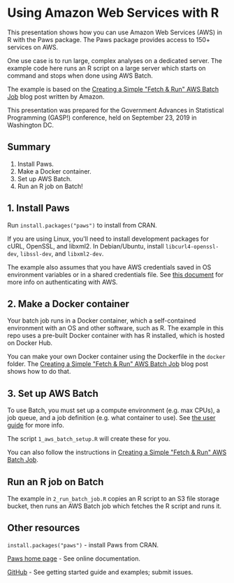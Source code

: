# Using Amazon Web Services with R

This presentation shows how you can use Amazon Web Services (AWS) in R with
the Paws package. The Paws package provides access to 150+ services on AWS.

One use case is to run large, complex analyses on a dedicated server. The 
example code here runs an R script on a large server which starts on command
and stops when done using AWS Batch.

The example is based on the 
[Creating a Simple "Fetch & Run" AWS Batch Job](https://aws.amazon.com/blogs/compute/creating-a-simple-fetch-and-run-aws-batch-job/)
blog post written by Amazon.

This presentation was prepared for the Government Advances in Statistical
Programming (GASP!) conference, held on September 23, 2019 in Washington DC.

## Summary

1. Install Paws.
2. Make a Docker container.
3. Set up AWS Batch.
4. Run an R job on Batch!

## 1. Install Paws

Run `install.packages("paws")` to install from CRAN.

If you are using Linux, you'll need to install development packages for 
cURL, OpenSSL, and libxml2. In Debian/Ubuntu, install `libcurl4-openssl-dev`, 
`libssl-dev`, and `libxml2-dev`.

The example also assumes that you have AWS credentials saved in OS environment
variables or in a shared credentials file. See 
[this document](https://github.com/paws-r/paws/blob/master/docs/credentials.md) for more info on authenticating with AWS.

## 2. Make a Docker container

Your batch job runs in a Docker container, which a self-contained environment 
with an OS and other software, such as R. The example in this repo uses a
pre-built Docker container with has R installed, which is hosted on Docker Hub.

You can make your own Docker container using the Dockerfile in the `docker`
folder. The 
[Creating a Simple "Fetch & Run" AWS Batch Job](https://aws.amazon.com/blogs/compute/creating-a-simple-fetch-and-run-aws-batch-job/) 
blog post shows how to do that.

## 3. Set up AWS Batch

To use Batch, you must set up a compute environment (e.g. max CPUs), a job queue, 
and a job definition (e.g. what container to use). See [the user guide](https://docs.aws.amazon.com/batch/latest/userguide/what-is-batch.html) for more info.

The script `1_aws_batch_setup.R` will create these for you.

You can also follow the instructions in [Creating a Simple "Fetch & Run" AWS Batch Job](https://aws.amazon.com/blogs/compute/creating-a-simple-fetch-and-run-aws-batch-job/).

## Run an R job on Batch

The example in `2_run_batch_job.R` copies an R script to an S3 file storage
bucket, then runs an AWS Batch job which fetches the R script and runs it.

## Other resources

`install.packages("paws")` - install Paws from CRAN.

[Paws home page](https://paws-r.github.io) - See online documentation.

[GitHub](https://www.github.com/paws-r/paws) - See getting started guide and
examples; submit issues.
